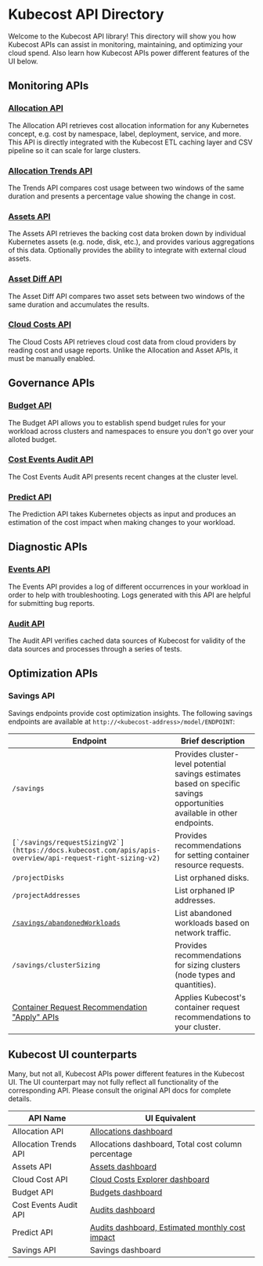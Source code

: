 # Kubecost API Directory

Welcome to the Kubecost API library! This directory will show you how Kubecost APIs can assist in monitoring, maintaining, and optimizing your cloud spend. Also learn how Kubecost APIs power different features of the UI below.

## Monitoring APIs

### [**Allocation API**](allocation.md)

The Allocation API retrieves cost allocation information for any Kubernetes concept, e.g. cost by namespace, label, deployment, service, and more. This API is directly integrated with the Kubecost ETL caching layer and CSV pipeline so it can scale for large clusters.

### [Allocation Trends API](https://docs.kubecost.com/apis/apis-overview/allocation-trends-api)

The Trends API compares cost usage between two windows of the same duration and presents a percentage value showing the change in cost.

### [**Assets API**](assets-api.md)

The Assets API retrieves the backing cost data broken down by individual Kubernetes assets (e.g. node, disk, etc.), and provides various aggregations of this data. Optionally provides the ability to integrate with external cloud assets.

### [Asset Diff API](https://docs.kubecost.com/apis/apis-overview/asset-diff)

The Asset Diff API compares two asset sets between two windows of the same duration and accumulates the results.

### [Cloud Costs API](https://docs.kubecost.com/apis/apis-overview/cloud-cost-api)

The Cloud Costs API retrieves cloud cost data from cloud providers by reading cost and usage reports. Unlike the Allocation and Asset APIs, it must be manually enabled.

## Governance APIs

### [Budget API](https://docs.kubecost.com/apis/apis-overview/budget-api)

The Budget API allows you to establish spend budget rules for your workload across clusters and namespaces to ensure you don't go over your alloted budget.

### [Cost Events Audit API](https://docs.kubecost.com/apis/apis-overview/cost-events-audit-api)

The Cost Events Audit API presents recent changes at the cluster level.

### [Predict API](https://docs.kubecost.com/apis/apis-overview/spec-cost-prediction-api)

The Prediction API takes Kubernetes objects as input and produces an estimation of the cost impact when making changes to your workload.

## Diagnostic APIs

### [**Events API**](api-events.md)

The Events API provides a log of different occurrences in your workload in order to help with troubleshooting. Logs generated with this API are helpful for submitting bug reports.

### [**Audit API**](audit-api.md)

The Audit API verifies cached data sources of Kubecost for validity of the data sources and processes through a series of tests.

## Optimization APIs

### Savings API

Savings endpoints provide cost optimization insights. The following savings endpoints are available at `http://<kubecost-address>/model/ENDPOINT`:

| Endpoint                                                                                                                       | Brief description                                                                                                        |
| ------------------------------------------------------------------------------------------------------------------------------ | ------------------------------------------------------------------------------------------------------------------------ |
| `/savings`                                                                                                                     | Provides cluster-level potential savings estimates based on specific savings opportunities available in other endpoints. |
| ``[`/savings/requestSizingV2`](https://docs.kubecost.com/apis/apis-overview/api-request-right-sizing-v2)``                     | Provides recommendations for setting container resource requests.                                                        |
| `/projectDisks`                                                                                                                | List orphaned disks.                                                                                                     |
| `/projectAddresses`                                                                                                            | List orphaned IP addresses.                                                                                              |
| [`/savings/abandonedWorkloads`](api-abandoned-workloads.md)                                                                    | List abandoned workloads based on network traffic.                                                                       |
| `/savings/clusterSizing`                                                                                                       | Provides recommendations for sizing clusters (node types and quantities).                                                |
| [Container Request Recommendation "Apply" APIs](https://docs.kubecost.com/apis/apis-overview/api-request-recommendation-apply) | Applies Kubecost's container request recommendations to your cluster.                                                    |

## Kubecost UI counterparts

Many, but not all, Kubecost APIs power different features in the Kubecost UI. The UI counterpart may not fully reflect all functionality of the corresponding API. Please consult the original API docs for complete details.

| API Name              | UI Equivalent                                                                                                                                    |
| --------------------- | ------------------------------------------------------------------------------------------------------------------------------------------------ |
| Allocation API        | [Allocations dashboard](https://docs.kubecost.com/using-kubecost/getting-started/cost-allocation)                                                |
| Allocation Trends API | Allocations dashboard, Total cost column percentage                                                                                              |
| Assets API            | [Assets dashboard](https://docs.kubecost.com/using-kubecost/getting-started/assets)                                                              |
| Cloud Cost API        | [Cloud Costs Explorer dashboard](https://docs.kubecost.com/using-kubecost/getting-started/cloud-costs-explorer)                                  |
| Budget API            | [Budgets dashboard](https://docs.kubecost.com/using-kubecost/getting-started/budgets)                                                            |
| Cost Events Audit API | [Audits dashboard](https://docs.kubecost.com/using-kubecost/getting-started/audits)                                                              |
| Predict API           | [Audits dashboard, Estimated monthly cost impact](https://docs.kubecost.com/using-kubecost/getting-started/audits#estimated-monthly-cost-impact) |
| Savings API           | Savings dashboard                                                                                                                                |
